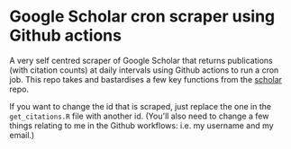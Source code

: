 # Google Scholar cron scraper using Github actions
A very self centred scraper of Google Scholar that returns publications (with citation counts) at daily intervals using Github actions to run a cron job. This repo takes and bastardises a few key functions from the [scholar](https://github.com/jkeirstead/scholar) repo.

If you want to change the id that is scraped, just replace the one in the `get_citations.R` file with another id. (You'll also need to change a few things relating to me in the Github workflows: i.e. my username and my email.)
